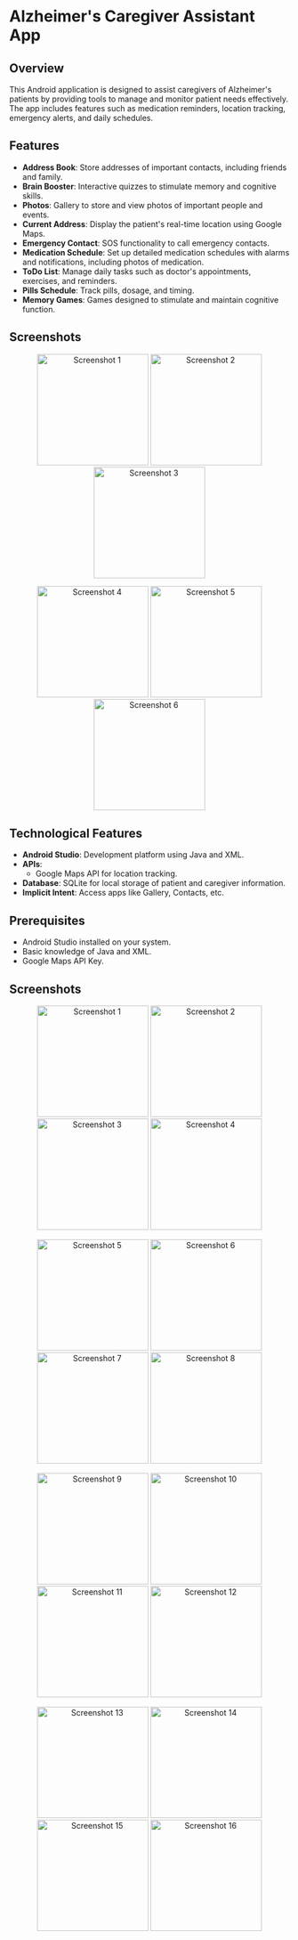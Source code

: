 # Alzheimer's Caregiver Assistant App

## Overview
This Android application is designed to assist caregivers of Alzheimer's patients by providing tools to manage and monitor patient needs effectively. The app includes features such as medication reminders, location tracking, emergency alerts, and daily schedules.

## Features
- **Address Book**: Store addresses of important contacts, including friends and family.
- **Brain Booster**: Interactive quizzes to stimulate memory and cognitive skills.
- **Photos**: Gallery to store and view photos of important people and events.
- **Current Address**: Display the patient's real-time location using Google Maps.
- **Emergency Contact**: SOS functionality to call emergency contacts.
- **Medication Schedule**: Set up detailed medication schedules with alarms and notifications, including photos of medication.
- **ToDo List**: Manage daily tasks such as doctor's appointments, exercises, and reminders.
- **Pills Schedule**: Track pills, dosage, and timing.
- **Memory Games**: Games designed to stimulate and maintain cognitive function.

## Screenshots

<p align="center">
  <img src="screenshots/screenshot1.png" alt="Screenshot 1" width="200">
  <img src="screenshots/screenshot2.png" alt="Screenshot 2" width="200">
  <img src="screenshots/screenshot3.png" alt="Screenshot 3" width="200">
</p>

<p align="center">
  <img src="screenshots/screenshot4.png" alt="Screenshot 4" width="200">
  <img src="screenshots/screenshot5.png" alt="Screenshot 5" width="200">
  <img src="screenshots/screenshot6.png" alt="Screenshot 6" width="200">
</p>

## Technological Features
- **Android Studio**: Development platform using Java and XML.
- **APIs**:
  - Google Maps API for location tracking.
- **Database**: SQLite for local storage of patient and caregiver information.
- **Implicit Intent**: Access apps like Gallery, Contacts, etc.

## Prerequisites
- Android Studio installed on your system.
- Basic knowledge of Java and XML.
- Google Maps API Key.
## Screenshots

<p align="center">
  <img src="https://github.com/user-attachments/assets/f58e078a-5f85-4a81-b2ab-1ca72eccfc32" alt="Screenshot 1" width="200">
  <img src="https://github.com/user-attachments/assets/869dd635-b6b1-47fc-bf4b-47016b08d047" alt="Screenshot 2" width="200">
  <img src="https://github.com/user-attachments/assets/09b6ee4b-b746-435d-b811-a86f222e0eb4" alt="Screenshot 3" width="200">
  <img src="https://github.com/user-attachments/assets/f56ef20d-f120-45f1-b803-790e7d43a9dc" alt="Screenshot 4" width="200">
</p>

<p align="center">
  <img src="https://github.com/user-attachments/assets/2b2613ac-516e-41b2-80cc-9e44f28dd121" alt="Screenshot 5" width="200">
  <img src="https://github.com/user-attachments/assets/9275fb67-c51f-408b-8986-6afd8c43f0d2" alt="Screenshot 6" width="200">
  <img src="https://github.com/user-attachments/assets/e922aa89-e6cd-4d77-9e5a-14c617a4f644" alt="Screenshot 7" width="200">
  <img src="https://github.com/user-attachments/assets/14d3c155-d8b0-489c-930a-9969eda251d3" alt="Screenshot 8" width="200">
</p>

<p align="center">
  <img src="https://github.com/user-attachments/assets/1876fec7-1f39-4ba4-b221-f0b1a80bbe85" alt="Screenshot 9" width="200">
  <img src="https://github.com/user-attachments/assets/5519a14b-2589-4913-b383-c4723954cfd3" alt="Screenshot 10" width="200">
  <img src="https://github.com/user-attachments/assets/ebe9bb8b-bb69-4ae5-ba4e-e6c366ae55f5" alt="Screenshot 11" width="200">
  <img src="https://github.com/user-attachments/assets/d359f2c8-21d1-4f23-8854-0fe2d9df4418" alt="Screenshot 12" width="200">
</p>

<p align="center">
  <img src="https://github.com/user-attachments/assets/225a262c-d20e-421a-a9c0-0611988606f1" alt="Screenshot 13" width="200">
  <img src="https://github.com/user-attachments/assets/1b225972-5569-4789-a285-65430e64d3a2" alt="Screenshot 14" width="200">
  <img src="https://github.com/user-attachments/assets/ef6a0988-d17e-4ac5-8c07-09149057c71f" alt="Screenshot 15" width="200">
  <img src="https://github.com/user-attachments/assets/9bc3541b-c33f-4ebe-a6d1-c78e5133b02e" alt="Screenshot 16" width="200">
</p>

